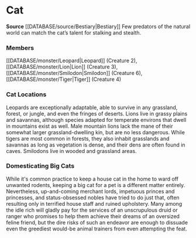 ﻿---
creature_family: Cat
id: '19'
name: Cat
rarity: Common
source: '[[DATABASE/source/Bestiary|Bestiary]]'
type: Creature Family

---
# Cat

**Source** [[DATABASE/source/Bestiary|Bestiary]]
Few predators of the natural world can match the cat’s talent for stalking and stealth.

### Members

[[DATABASE/monster/Leopard|Leopard]] (Creature 2), [[DATABASE/monster/Lion|Lion]] (Creature 3), [[DATABASE/monster/Smilodon|Smilodon]] (Creature 6), [[DATABASE/monster/Tiger|Tiger]] (Creature 4)

###  Cat Locations

Leopards are exceptionally adaptable, able to survive in any grassland, forest, or jungle, and even the fringes of deserts.
 Lions live in grassy plains and savannas, although species adapted for temperate environs that dwell in mountains exist as well. Male mountain lions lack the mane of their somewhat larger grassland-dwelling kin, but are no less dangerous.
 While tigers are most common in forests, they also inhabit grasslands and savannas as long as vegetation is dense, and their dens are often found in caves.
 Smilodons live in wooded and grassland areas.

###  Domesticating Big Cats

While it's common practice to keep a house cat in the home to ward off unwanted rodents, keeping a big cat for a pet is a different matter entirely. Nevertheless, up-and-coming merchant lords, impetuous princes and princesses, and status-obsessed nobles have tried to do just that, often resulting only in terrified house staff and ruined upholstery. Many among the idle rich will gladly pay for the services of an unscrupulous druid or ranger who promises to help them achieve their dreams of an oversized feline friend, but the dire risks of such an endeavor are enough to dissuade even the greediest would-be animal trainers from even attempting the feat.